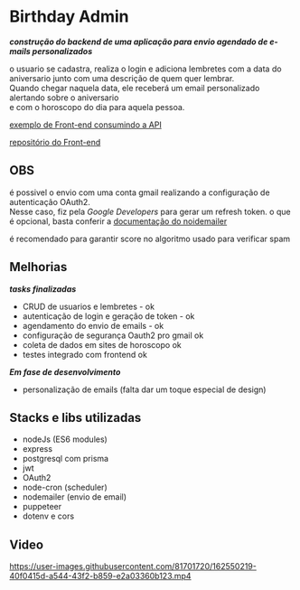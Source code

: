 
# Birthday Admin

***construção do backend de uma aplicação para envio agendado de e-mails personalizados***  

o usuario se cadastra, realiza o login e adiciona lembretes com a data do aniversario junto com uma descrição
de quem quer lembrar.  
Quando chegar naquela data, ele receberá um email personalizado alertando sobre o aniversario  
e com o horoscopo do dia para aquela pessoa.

[exemplo de Front-end consumindo a API](https://birtdhayweb.vercel.app/)

[repositório do Front-end](https://github.com/devAlexSilva/front_birthday)


## OBS

é possivel o envio com uma conta gmail realizando a configuração de autenticação OAuth2.  
Nesse caso, fiz pela _Google Developers_ para gerar um refresh token.
o que é opcional, basta conferir a [documentação do noidemailer](https://nodemailer.com/smtp/oauth2/)

é recomendado para garantir score no algoritmo usado para verificar spam

## Melhorias

***tasks finalizadas***  
- CRUD de usuarios e lembretes - ok
- autenticação de login e geração de token - ok
- agendamento do envio de emails - ok
- configuração de segurança Oauth2 pro gmail ok
- coleta de dados em sites de horoscopo ok
- testes integrado com frontend ok

***Em fase de desenvolvimento***  
- personalização de emails (falta dar um toque especial de design) 

## Stacks e libs utilizadas

* nodeJs (ES6 modules)
* express
* postgresql com prisma
* jwt
* OAuth2
* node-cron (scheduler)
* nodemailer (envio de email)
* puppeteer
* dotenv e cors

## Video





https://user-images.githubusercontent.com/81701720/162550219-40f0415d-a544-43f2-b859-e2a03360b123.mp4

